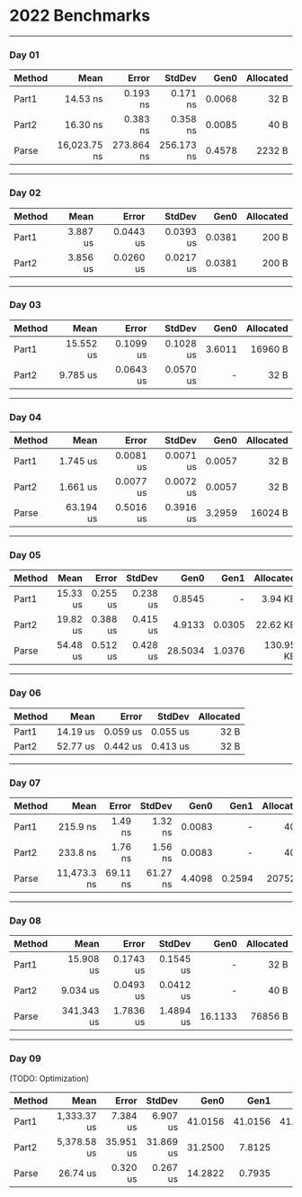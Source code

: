 # 2022 Benchmarks
---
### Day 01
| Method |         Mean |      Error |     StdDev |   Gen0 | Allocated |
|------- |-------------:|-----------:|-----------:|-------:|----------:|
|  Part1 |     14.53 ns |   0.193 ns |   0.171 ns | 0.0068 |      32 B |
|  Part2 |     16.30 ns |   0.383 ns |   0.358 ns | 0.0085 |      40 B |
|  Parse | 16,023.75 ns | 273.864 ns | 256.173 ns | 0.4578 |    2232 B |
---
### Day 02
| Method |     Mean |     Error |    StdDev |   Gen0 | Allocated |
|------- |---------:|----------:|----------:|-------:|----------:|
|  Part1 | 3.887 us | 0.0443 us | 0.0393 us | 0.0381 |     200 B |
|  Part2 | 3.856 us | 0.0260 us | 0.0217 us | 0.0381 |     200 B |
---
### Day 03
| Method |      Mean |     Error |    StdDev |   Gen0 | Allocated |
|------- |----------:|----------:|----------:|-------:|----------:|
|  Part1 | 15.552 us | 0.1099 us | 0.1028 us | 3.6011 |   16960 B |
|  Part2 |  9.785 us | 0.0643 us | 0.0570 us |      - |      32 B |
---
### Day 04
| Method |      Mean |     Error |    StdDev |   Gen0 | Allocated |
|------- |----------:|----------:|----------:|-------:|----------:|
|  Part1 |  1.745 us | 0.0081 us | 0.0071 us | 0.0057 |      32 B |
|  Part2 |  1.661 us | 0.0077 us | 0.0072 us | 0.0057 |      32 B |
|  Parse | 63.194 us | 0.5016 us | 0.3916 us | 3.2959 |   16024 B |
---
### Day 05
| Method |     Mean |    Error |   StdDev |    Gen0 |   Gen1 | Allocated |
|------- |---------:|---------:|---------:|--------:|-------:|----------:|
|  Part1 | 15.33 us | 0.255 us | 0.238 us |  0.8545 |      - |   3.94 KB |
|  Part2 | 19.82 us | 0.388 us | 0.415 us |  4.9133 | 0.0305 |  22.62 KB |
|  Parse | 54.48 us | 0.512 us | 0.428 us | 28.5034 | 1.0376 | 130.95 KB |
---
### Day 06
| Method |     Mean |    Error |   StdDev | Allocated |
|------- |---------:|---------:|---------:|----------:|
|  Part1 | 14.19 us | 0.059 us | 0.055 us |      32 B |
|  Part2 | 52.77 us | 0.442 us | 0.413 us |      32 B |
---
### Day 07
| Method |        Mean |    Error |   StdDev |   Gen0 |   Gen1 | Allocated |
|------- |------------:|---------:|---------:|-------:|-------:|----------:|
|  Part1 |    215.9 ns |  1.49 ns |  1.32 ns | 0.0083 |      - |      40 B |
|  Part2 |    233.8 ns |  1.76 ns |  1.56 ns | 0.0083 |      - |      40 B |
|  Parse | 11,473.3 ns | 69.11 ns | 61.27 ns | 4.4098 | 0.2594 |   20752 B |
---
### Day 08
| Method |       Mean |     Error |    StdDev |    Gen0 | Allocated |
|------- |-----------:|----------:|----------:|--------:|----------:|
|  Part1 |  15.908 us | 0.1743 us | 0.1545 us |       - |      32 B |
|  Part2 |   9.034 us | 0.0493 us | 0.0412 us |       - |      40 B |
|  Parse | 341.343 us | 1.7836 us | 1.4894 us | 16.1133 |   76856 B |
---
### Day 09 
(TODO: Optimization)

| Method |        Mean |     Error |    StdDev |    Gen0 |    Gen1 |    Gen2 | Allocated |
|------- |------------:|----------:|----------:|--------:|--------:|--------:|----------:|
|  Part1 | 1,333.37 us |  7.384 us |  6.907 us | 41.0156 | 41.0156 | 41.0156 | 315.11 KB |
|  Part2 | 5,378.58 us | 35.951 us | 31.869 us | 31.2500 |  7.8125 |       - | 150.71 KB |
|  Parse |    26.74 us |  0.320 us |  0.267 us | 14.2822 |  0.7935 |       - |  65.67 KB |